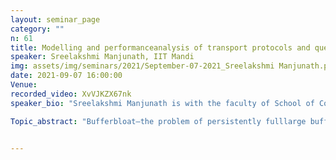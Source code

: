 ```yaml
---
layout: seminar_page
category: ""
n: 61
title: Modelling and performanceanalysis of transport protocols and queue policies in high-speed networks
speaker: Sreelakshmi Manjunath, IIT Mandi
img: assets/img/seminars/2021/September-07-2021_Sreelakshmi Manjunath.png
date: 2021-09-07 16:00:00 
Venue: 
recorded_video: XvVJKZX67nk
speaker_bio: "Sreelakshmi Manjunath is with the faculty of School of Computing andElectrical Engineering, Indian Institute of Technology Mandi. She received herBE (Electrical & Electronics Engineering) from Visvesvaraya TechnologicalUniversity in 2012, and her MS and PhD degrees from Department of ElectricalEngineering, Indian Institute of Technology Madras in 2018. Before joining IITMandi, she was a postdoctoral researcher in the Department of Electrical andSystems Engineering at Washington University in St. Louis (MO, USA). Herresearch interests are communication networks, vehicular networks, controltheory and nonlinear dynamics."

Topic_abstract: "Bufferbloat–the problem of persistently fulllarge buffers–is leading to an increase in queueing delays across the Internet.This problem necessitates the study of TCP in the end systems, and Active QueueManagement (AQM) at the routers. In this talk, we look at TCP-AQM as anend-to-end feedback system: a viewpoint that enables us to apply tools fromcontrol theory and nonlinear dynamics to these networks. In particular, weconsider models for Compound TCP (default in Windows OS) coupled with variousAQM strategies, such as Random Early Detection (RED), Random ExponentialMarking (REM), Proportional-integral (PI) queue policy, and apply analyticaltools to gain design insight into these systems. We extend these insights tonetworks with heterogeneous traffic including other TCP variants,non-responsive UDP flows, short-lived HTTP flows through packet-levelsimulations. Further, we discuss how such insight could lead to novel andsimple queue management policies for Internet routers. To complete the picture,we also consider some other forms of congestion control, such as (i) purelydelay-based TCP (FAST TCP), and (ii) bandwidth-and-delay based congestioncontrol (Google’s new BBR) and develop models for them. We will also discusssome open questions, and ponder upon how such analysis could help us deploy AQMstrategies in Internet routers incrementally."


---
```


